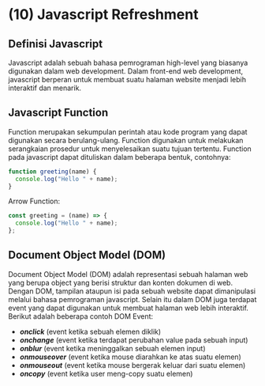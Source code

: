 # (10) Javascript Refreshment

## Definisi Javascript

Javascript adalah sebuah bahasa pemrograman high-level yang biasanya digunakan dalam web development. Dalam front-end web development, javascript berperan untuk membuat suatu halaman website menjadi lebih interaktif dan menarik.

## Javascript Function

Function merupakan sekumpulan perintah atau kode program yang dapat digunakan secara berulang-ulang. Function digunakan untuk melakukan serangkaian prosedur untuk menyelesaikan suatu tujuan tertentu. Function pada javascript dapat dituliskan dalam beberapa bentuk, contohnya:

```javascript
function greeting(name) {
  console.log("Hello " + name);
}
```

Arrow Function:

```javascript
const greeting = (name) => {
  console.log("Hello " + name);
};
```

## Document Object Model (DOM)

Document Object Model (DOM) adalah representasi sebuah halaman web yang berupa object yang berisi struktur dan konten dokumen di web. Dengan DOM, tampilan ataupun isi pada sebuah website dapat dimanipulasi melalui bahasa pemrograman javascript. Selain itu dalam DOM juga terdapat event yang dapat digunakan untuk membuat halaman web lebih interaktif. Berikut adalah beberapa contoh DOM Event:

- **_onclick_** (event ketika sebuah elemen diklik)
- **_onchange_** (event ketika terdapat perubahan value pada sebuah input)
- **_onblur_** (event ketika meninggalkan sebuah elemen input)
- **_onmouseover_** (event ketika mouse diarahkan ke atas suatu elemen)
- **_onmouseout_** (event ketika mouse bergerak keluar dari suatu elemen)
- **_oncopy_** (event ketika user meng-copy suatu elemen)
